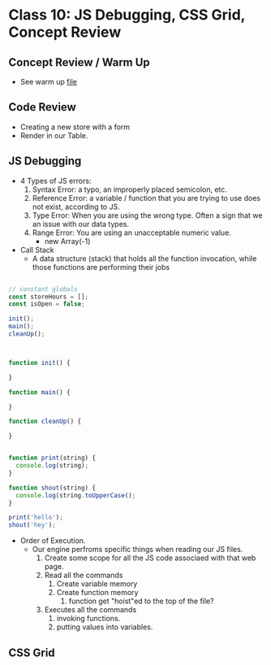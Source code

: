 # Class 10: JS Debugging, CSS Grid, Concept Review

## Concept Review / Warm Up

* See warm up [file](https://github.com/codefellows/seattle-code-201d79/tree/main/class-10/warm-up)

## Code Review

* Creating a new store with a form
* Render in our Table.

## JS Debugging

* 4 Types of JS errors:
  1. Syntax Error: a typo, an improperly placed semicolon, etc.
  2. Reference Error: a variable / function that you are trying to use does not exist, according to JS.
  3. Type Error: When you are using the wrong type.  Often a sign that we an issue with our data types.
  4. Range Error: You are using an unacceptable numeric value.
     * new Array(-1)
* Call Stack
  * A data structure (stack) that holds all the function invocation, while those functions are performing their jobs

```js

// constant globals
const storeHours = [];
const isOpen = false;

init();
main();
cleanUp();



function init() {

}

function main() {

}

function cleanUp() {

}


function print(string) {
  console.log(string);
}

function shout(string) {
  console.log(string.toUpperCase();
}

print('hello');
shout('hey');

```

* Order of Execution.
  * Our engine perfroms specific things when reading our JS files.
    1. Create some scope for all the JS code associaed with that web page.
    2. Read all the commands
       1. Create variable memory
       2. Create function memory
          1. function get "hoist"ed to the top of the file?
    3. Executes all the commands
       1. invoking functions.
       2. putting values into variables.

## CSS Grid
